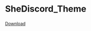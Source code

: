 # SheDiscord_Theme

###
<a href="https://raw.githubusercontent.com/MKIsHereOficial/SheDiscord_Theme/main/theme.css" download>Download</a>
###
